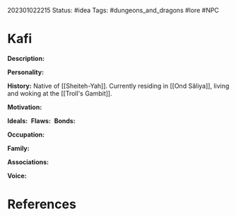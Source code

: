 202301022215
Status: #idea
Tags: #dungeons_and_dragons #lore #NPC 

# Kafi
**Description:** 

**Personality:** 

**History:** Native of [[Sheiteh-Yah]]. Currently residing in [[Ond Sâliya]], living and woking at the [[Troll's Gambit]].

**Motivation:** 

**Ideals:** 
**Flaws:** 
**Bonds:** 

**Occupation:** 

**Family:** 

**Associations:** 

**Voice:** 



# References